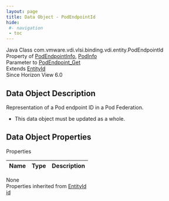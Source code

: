 ```yaml
---
layout: page
title: Data Object - PodEndpointId
hide:
 #- navigation
 - toc
---
```


  
  
  



Java Class
    com.vmware.vdi.vlsi.binding.vdi.entity.PodEndpointId  
Property of
     [PodEndpointInfo](vdi.federation.PodEndpoint.PodEndpointInfo.md#field_detail), [PodInfo](vdi.federation.Pod.PodInfo.md#field_detail)  
Parameter to
     [PodEndpoint_Get](vdi.federation.PodEndpoint.md#get)  
Extends
     [EntityId](vdi.EntityId.md)  
Since 
    Horizon View 6.0

## Data Object Description 

Representation of a Pod endpoint ID in a Pod Federation. 

  * This data object must be updated as a whole.



## Data Object Properties

Properties

Name |  Type |  Description   
---|---|---  
None  
Properties inherited from [EntityId](vdi.EntityId.md)  
[id](vdi.EntityId.md#id)  
  
  
 
  
  

